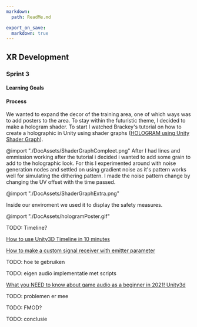 ```yaml
---
markdown:
  path: ReadMe.md

export_on_save:
  markdown: true
---
```


## XR Development

### Sprint 3

#### Learning Goals

#### Process

We wanted to expand the decor of the training area, one of which ways was to add posters to the area. To stay within the futuristic theme, I decided to make a hologram shader. To start I watched Brackey's tutorial on how to create a holographic in Unity using shader graphs ([HOLOGRAM using Unity Shader Graph](https://www.youtube.com/watch?v=KGGB5LFEejg)).

@import "./DocAssets/ShaderGraphCompleet.png"
After I had lines and emmission working after the tutorial i decided i wanted to add some grain to add to the holographic look. For this I experimented around with noise generation nodes and settled on using gradient noise as it's pattern works well for simulating the dithering pattern. I made the noise pattern change by changing the UV offset with the time passed.

@import "./DocAssets/ShaderGraphExtra.png"

Inside our enviroment we used it to display the safety measures.

@import "./DocAssets/hologramPoster.gif"

TODO: Timeline?

[How to use Unity3D Timeline in 10 minutes](https://www.youtube.com/watch?v=E5EYO3w-Xco)



[How to make a custom signal receiver with emitter parameter](https://gametorrahod.com/how-to-make-a-custom-signal-receiver-with-emitter-parameter/)

TODO: hoe te gebruiken

TODO: eigen audio implementatie met scripts

[What you NEED to know about game audio as a beginner in 2021! Unity3d](https://www.youtube.com/watch?v=B9yxkJuHLek)

TODO: problemen er mee

TODO: FMOD?

TODO: conclusie